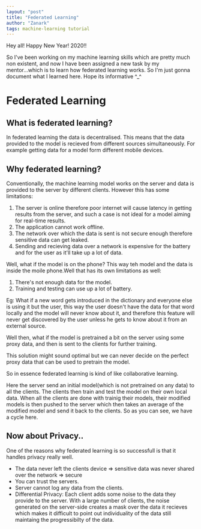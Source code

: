 ```yaml
---
layout: "post"
title: "Federated Learning"
author: "Zanark"
tags: machine-learning tutorial
---
```


Hey all! Happy New Year! 2020!!

So I've been working on my machine learning skills which are pretty much non existent, and now I have been assigned a new task by my mentor...which is to learn  how federated learning works. So I'm just gonna document what I learned here. Hope its informative ^_^

# Federated Learning

## What is federated learning?

In federated learning the data is decentralised. This means that the data provided to the model is recieved from different sources simultaneously. For example getting data for a model form different mobile devices.

## Why federated learning?

Conventionally, the machine learning model works on the server and data is provided to the server by different clients. However this has some limitations:

1. The server is online therefore poor internet will cause latency in getting results from the server, and such a case is not ideal for a model aiming for real-time results.
2. The application cannot work offline.
3. The network over which the data is sent is not secure enough therefore sensitive data can get leaked.
4. Sending and recieving data over a network is expensive for the battery and for the user as it'll take up a lot of data.

Well, what if the model is on the phone? This way teh model and the data is inside the moile phone.Well that has its own limitations as well:

1. There's not enough data for the model.
2. Training and testing can use up a lot of battery.

Eg: What if a new word gets introduced in the dictionary and everyone else is using it but the user, this way the user doesn't have the data for that word locally and the model will never know about it, and therefore this feature will never get discovered by the user unless he gets to know about it from an external source.

Well then, what if the model is pretrained a bit on the server using some proxy data, and then is sent to the clients for further training.

This solution might sound optimal but we can never decide on the perfect proxy data that can be used to pretrain the model.


So in essence federated learning is kind of like collaborative learning.


Here the server send an initial model(which is not pretrained on any data) to all the clients. The clients then train and test the model on their own local data. When all the clients are done with trainig their models, their modified models is then pushed to the server which then takes an average of the modified model and send it back to the clients. So as you can see, we have a cycle here.

## Now about Privacy..

One of the reasons why federated learning is so successfull is that it handles privacy really well.

- The data never left the clients device => sensitive data was never shared over the network => secure
- You can trust the servers.
- Server cannot log any data from the clients.
- Differential Privacy: Each client adds some noise to the data they provide to the server. With a large number of clients, the noise generated on the server-side creates a mask over the data it recieves which makes it difficult to point out individuality of the data still maintaing the progressibilty of the data.

